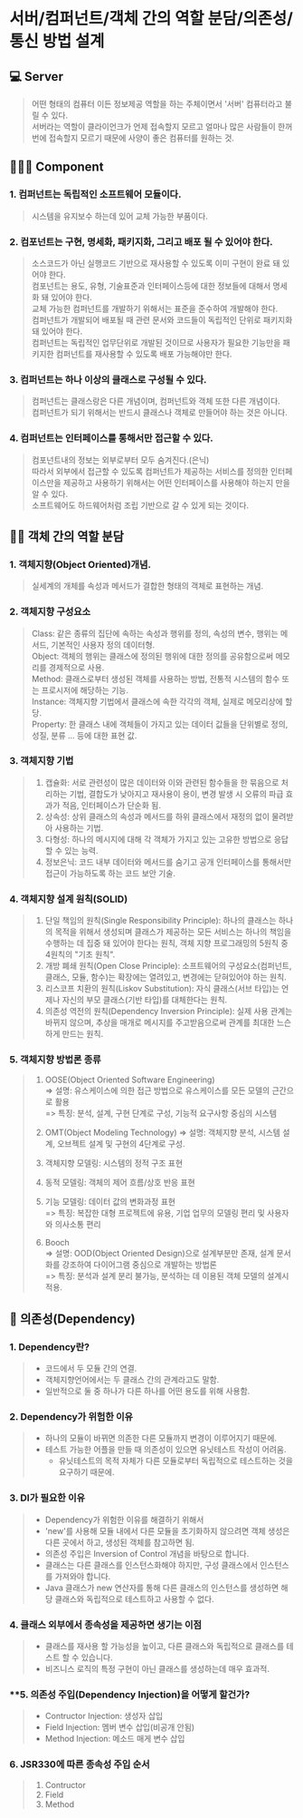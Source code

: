 # **서버/컴퍼넌트/객체 간의 역할 분담/의존성/통신 방법 설계**

## 💻 Server
> 어떤 형태의 컴퓨터 이든 정보제공 역할을 하는 주체이면서 '서버' 컴퓨터라고 불릴 수 있다.  
> 서버라는 역할이 클라이언크가 언제 접속할지 모르고 얼마나 많은 사람들이 한꺼번에 접속할지 모르기 때문에 사양이 좋은 컴퓨터를 원하는 것.

## 🙋🏻‍♂️ Component
### **1. 컴퍼넌트는 독립적인 소프트웨어 모듈이다.**  
> 시스템을 유지보수 하는데 있어 교체 가능한 부품이다.  
 
### **2. 컴포넌트는 구현, 명세화, 패키지화, 그리고 배포 될 수 있어야 한다.**
> 소스코드가 아닌 실행코드 기반으로 재사용할 수 있도록 이미 구현이 완료 돼 있어야 한다.  
> 컴포넌트는 용도, 유형, 기술표준과 인터페이스등에 대한 정보들에 대해서 명세화 돼 있어야 한다.  
> 교체 가능한 컴퍼넌트를 개발하기 위해서는 표준을 준수하여 개발해야 한다.  
> 컴퍼넌트가 개발되어 배포될 때 관련 문서와 코드들이 독립적인 단위로 패키지화 돼 있어야 한다.  
> 컴퍼넌트는 독립적인 업무단위로 개발된 것이므로 사용자가 필요한 기능만을 패키지한 컴퍼넌트를 재사용할 수 있도록 배포 가능해야만 한다.

### **3. 컴퍼넌트는 하나 이상의 클래스로 구성될 수 있다.**
> 컴퍼넌트는 클래스랑은 다른 개념이며, 컴퍼넌트와 객체 또한 다른 개념이다.  
> 컴퍼넌트가 되기 위해서는 반드시 클래스나 객체로 만들어야 하는 것은 아니다.  

### **4. 컴퍼넌트는 인터페이스를 통해서만 접근할 수 있다.**
> 컴포넌트내의 정보는 외부로부터 모두 숨겨진다.(은닉)  
> 따라서 외부에서 접근할 수 있도록 컴퍼넌트가 제공하는 서비스를 정의한 인터페이스만을 제공하고 사용하기 위해서는 어떤 인터페이스를 사용해야 하는지 만을 알 수 있다.  
> 소프트웨어도 하드웨어처럼 조립 기반으로 갈 수 있게 되는 것이다.

## **🤦🏻 객체 간의 역할 분담**
### **1. 객체지향(Object Oriented)개념.**
> 실세계의 개체를 속성과 메서드가 결합한 형태의 객체로 표현하는 개념.

### **2. 객체지향 구성요소**
> Class: 같은 종류의 집단에 속하는 속성과 행위를 정의, 속성의 변수, 행위는 메서드, 기본적인 사용자 정의 데이터형.  
> Object: 객체의 행위는 클래스에 정의된 행위에 대한 정의를 공유함으로써 메모리를 경제적으로 사용.  
> Method: 클래스로부터 생성된 객체를 사용하는 방법, 전통적 시스템의 함수 또는 프로시저에 해당하는 기능.  
> Instance: 객체지향 기법에서 클래스에 속한 각각의 객체, 실제로 메모리상에 할당.  
> Property: 한 클래스 내에 객체들이 가지고 있는 데이터 값들을 단위별로 정의, 성질, 분류 ... 등에 대한 표현 값.

### **3. 객체지향 기법**
> 1. 캡슐화: 서로 관련성이 많은 데이터와 이와 관련된 함수들을 한 묶음으로 처리하는 기법, 결합도가 낮아지고 재사용이 용이, 변경 발생 시 오류의 파급 효과가 적음, 인터페이스가 단순화 됨.
> 2. 상속성: 상위 클래스의 속성과 메서드를 하위 클래스에서 재정의 없이 물려받아 사용하는 기법.
> 3. 다형성: 하나의 메시지에 대해 각 객체가 가지고 있는 고유한 방법으로 응답할 수 있는 능력.
> 4. 정보은닉: 코드 내부 데이터와 메서드를 숨기고 공개 인터페이스를 통해서만 접근이 가능하도록 하는 코드 보안 기술.

### **4. 객체지향 설계 원칙(SOLID)**
> 1. 단일 책임의 원칙(Single Responsibility Principle): 하나의 클래스는 하나의 목적을 위해서 생성되며 클래스가 제공하는 모든 서비스는 하나의 책임을 수행하는 데 집중 돼 있어야 한다는 원칙, 객체 지향 프로그래밍의 5원칙 중 4원칙의 "기초 원칙".
> 2. 개방 폐쇄 원칙(Open Close Principle): 소프트웨어의 구성요소(컴퍼넌트, 클래스, 모듈, 함수)는 확장에는 열려있고, 변경에는 닫혀있어야 하는 원칙.
> 3. 리스코프 치환의 원칙(Liskov Substitution): 자식 클래스(서브 타입)는 언제나 자신의 부모 클래스(기반 타입)를 대체한다는 원칙.
> 4. 의존성 역전의 원칙(Dependency Inversion Principle): 실제 사용 관계는 바뀌지 않으며, 추상을 매개로 메시지를 주고받음으로써 관계를 최대한 느슨하게 만드는 원칙.

### **5. 객체지향 방법론 종류**
> 1. OOSE(Object Oriented Software Engineering)  
> => 설명: 유스케이스에 의한 접근 방법으로 유스케이스를 모든 모델의 근간으로 활용  
> => 특징: 분석, 설계, 구현 단계로 구성, 기능적 요구사항 중심의 시스템
>
> 2. OMT(Object Modeling Technology)
> => 설명: 객체지향 분석, 시스템 설계, 오브젝트 설계 및 구현의 4단계로 구성.
>
> 3. 객체지향 모델링: 시스템의 정적 구조 표현
>
> 4. 동적 모델링: 객체의 제어 흐름/상호 반응 표현
>
> 5. 기능 모델링: 데이터 값의 변화과정 표현  
> => 특징: 복잡한 대형 프로젝트에 유용, 기업 업무의 모델링 편리 및 사용자와 의사소통 편리
>
> 6. Booch  
> => 설명: OOD(Object Oriented Design)으로 설계부분만 존재, 설계 문서화를 강조하여 다이어그램 중심으로 개발하는 방법론  
> => 특징: 분석과 설계 분리 불가능, 분석하는 데 이용된 객체 모델의 설계시 적용.

## **💉 의존성(Dependency)**
### **1. Dependency란?**
> * 코드에서 두 모듈 간의 연결.
> * 객체지향언어에서는 두 클래스 간의 관계라고도 말함.
> * 일반적으로 둘 중 하나가 다른 하나를 어떤 용도를 위해 사용함.

### **2. Dependency가 위험한 이유**
> * 하나의 모듈이 바뀌면 의존한 다른 모듈까지 변경이 이루어지기 때문에.
> * 테스트 가능한 어플을 만들 때 의존성이 있으면 유닛테스트 작성이 어려움.
>   * 유닛테스트의 목적 자체가 다른 모듈로부터 독립적으로 테스트하는 것을 요구하기 때문에.

### **3. DI가 필요한 이유**
> * Dependency가 위험한 이유를 해결하기 위해서
> * 'new'를 사용해 모듈 내에서 다른 모듈을 초기화하지 않으려면 객체 생성은 다른 곳에서 하고, 생성된 객체를 참고하면 됨.
> * 의존성 주입은 Inversion of Control 개념을 바탕으로 합니다.
> * 클래스는 다른 클래스를 인스턴스화해야 하지만, 구성 클래스에서 인스턴스를 가져와야 합니다.
> * Java 클래스가 new 연산자를 통해 다른 클래스의 인스턴스를 생성하면 해당 클래스와 독립적으로 테스트하고 사용할 수 없다.

### **4. 클래스 외부에서 종속성을 제공하면 생기는 이점**
> * 클래스를 재사용 할 가능성을 높이고, 다른 클래스와 독립적으로 클래스를 테스트 할 수 있습니다.
> * 비즈니스 로직의 특정 구현이 아닌 클래스를 생성하는데 매우 효과적.

### **5. 의존성 주입(Dependency Injection)을 어떻게 할건가?
> * Contructor Injection: 생성자 삽입
> * Field Injection: 멤버 변수 삽입(비공개 안됨)
> * Method Injection: 메소드 매게 변수 삽입

### **6. JSR330에 따른 종속성 주입 순서**
> 1. Contructor
> 2. Field
> 3. Method

